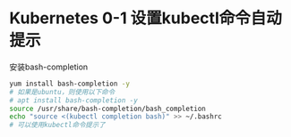 # Kubernetes 0-1 设置kubectl命令自动提示

安装bash-completion

```bash
yum install bash-completion -y
# 如果是ubuntu，则使用以下命令 
# apt install bash-completion -y
source /usr/share/bash-completion/bash_completion
echo "source <(kubectl completion bash)" >> ~/.bashrc
# 可以使用kubectl命令提示了
```

